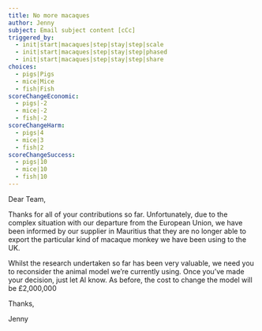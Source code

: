 ```yaml
---
title: No more macaques
author: Jenny
subject: Email subject content [cCc]
triggered_by:
  - init|start|macaques|step|stay|step|scale
  - init|start|macaques|step|stay|step|phased
  - init|start|macaques|step|stay|step|share
choices:
  - pigs|Pigs
  - mice|Mice
  - fish|Fish
scoreChangeEconomic:
  - pigs|-2
  - mice|-2
  - fish|-2
scoreChangeHarm:
  - pigs|4
  - mice|3
  - fish|2
scoreChangeSuccess:
  - pigs|10
  - mice|10
  - fish|10
---
```

Dear Team,

Thanks for all of your contributions so far. Unfortunately, due to the complex situation with our departure from the European Union, we have been informed by our supplier in Mauritius that they are no longer able to export the particular kind of macaque monkey we have been using to the UK. 

Whilst the research undertaken so far has been very valuable, we need you to reconsider the animal model we’re currently using. Once you’ve made your decision, just let Al know. As before, the cost to change the model will be £2,000,000

Thanks,

Jenny
